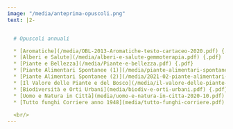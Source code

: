 ```yaml
---
image: "/media/anteprima-opuscoli.png"
text: |2-


  # Opuscoli annuali

  * [Aromatiche](/media/OBL-2013-Aromatiche-testo-cartaceo-2020.pdf) {.pdf}
  * [Alberi e Salute](/media/alberi-e-salute-gemmoterapia.pdf) {.pdf}
  * [Piante e Bellezza](/media/Piante-e-bellezza.pdf) {.pdf}
  * [Piante Alimentari Spontanee (1)](/media/piante-alimentari-spontanee.pdf) {.pdf}
  * [Piante Alimentari Spontanee (2)](/media/2021-02-piante-alimentari-spontanee.pdf) {.pdf}
  * [Il Valore delle Piante e del Bosco](/media/il-valore-delle-piante-e-del-bosco.pdf) {.pdf}
  * [Biodiversità e Orti Urbani](media/biodiv-e-orti-urbani.pdf) {.pdf}
  * [Uomo e Natura in Città](media/uomo-e-natura-in-citta-2020-10.pdf) {.pdf}
  * [Tutto funghi Corriere anno 1948](media/tutto-funghi-corriere.pdf) {.pdf}
  
  <br/>
---
```

